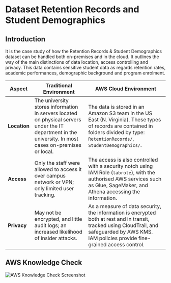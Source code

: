 # Dataset Retention Records and Student Demographics

## Introduction

It is the case study of how the Retention Records & Student Demographics dataset can be handled both on-premises and in the cloud. It outlines the way of the main distinctions of data location, access controlling and privacy. This data contains sensitive student data as regards retention rates, academic performances, demographic background and program enrolment.

| **Aspect**   | **Traditional Environment**                                                                                         | **AWS Cloud Environment**                                                                                                                                                            |
|--------------|---------------------------------------------------------------------------------------------------------------------|----------------------------------------------------------------------------------------------------------------------------------------------------------------------------------------|
| **Location** | The university stores information in servers located on physical servers under the IT department in the university. In most cases on-premises or local. | The data is stored in an Amazon S3 team in the US East (N. Virginia). These types of records are contained in folders divided by type: `RetentionRecords/`, `StudentDemographics/`. |
| **Access**   | Only the staff were allowed to access it over campus network or VPN; only limited user tracking.                    | The access is also controlled with a security notch using IAM Role (`labrole`), with the authorised AWS services such as Glue, SageMaker, and Athena accessing the information.      |
| **Privacy**  | May not be encrypted, and little audit logs; an increased likelihood of insider attacks.                            | As a measure of data security, the information is encrypted both at rest and in transit, tracked using CloudTrail, and safeguarded by AWS KMS. IAM policies provide fine-grained access control. |

## AWS Knowledge Check

![AWS Knowledge Check Screenshot](https://github.com/user-attachments/assets/537e5e2a-bbfb-4339-8ece-f33b4eb87bdb)
